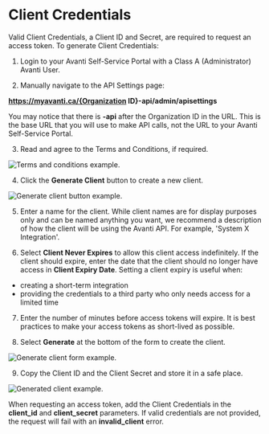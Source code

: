 # Client Credentials

Valid Client Credentials, a Client ID and Secret, are required to request an access token. To generate Client Credentials:

1. Login to your Avanti Self-Service Portal with a Class A (Administrator) Avanti User.

2. Manually navigate to the API Settings page:

**https://myavanti.ca/{Organization ID}-api/admin/apisettings**

You may notice that there is  **-api** after the Organization ID in the URL. This is the base URL that you will use to make API calls, not the URL to your Avanti Self-Service Portal.

3. Read and agree to the Terms and Conditions, if required.

![Terms and conditions example.](https://firebasestorage.googleapis.com/v0/b/avanti-hcm.appspot.com/o/api-docs%2Fterms-conditions.png?alt=media&token=ed1abfd7-e898-4edf-b7a7-14a5f79b22a0)

4. Click the **Generate Client** button to create a new client.

![Generate client button example.](https://firebasestorage.googleapis.com/v0/b/avanti-hcm.appspot.com/o/api-docs%2Fgenerate-client-button.png?alt=media&token=bf7bf936-2354-471d-a3b3-ecec2b1f78e8)

5. Enter a name for the client. While client names are for display purposes only and can be named anything you want, we recommend a description of how the client will be using the Avanti API. For example, 'System X Integration'. 

6. Select **Client Never Expires** to allow this client access indefinitely. If the client should expire, enter the date that the client should no longer have access in **Client Expiry Date**. Setting a client expiry is useful when:
- creating a short-term integration
- providing the credentials to a third party who only needs access for a limited time

7. Enter the number of minutes before access tokens will expire. It is best practices to make your access tokens as short-lived as possible.

8. Select **Generate** at the bottom of the form to create the client.

![Generate client form example.](https://firebasestorage.googleapis.com/v0/b/avanti-hcm.appspot.com/o/api-docs%2Fgenerate-client-form.png?alt=media&token=01e646a3-b454-4443-9190-3caffa051236)

9. Copy the Client ID and the Client Secret and store it in a safe place.

![Generated client example.](https://firebasestorage.googleapis.com/v0/b/avanti-hcm.appspot.com/o/api-docs%2Fclients-table.png?alt=media&token=3430bc59-228f-4d18-a077-95d3848bd3dc)

When requesting an access token, add the Client Credentials in the **client_id** and **client_secret** parameters. If valid credentials are not provided, the request will fail with an **invalid_client** error.
